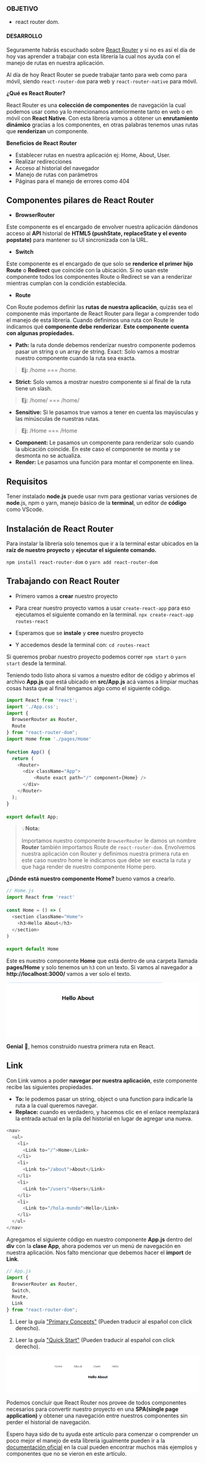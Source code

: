 ### OBJETIVO
- react router dom.

#### DESARROLLO

Seguramente habrás escuchado sobre [React Router](https://reactrouter.com) y si no es así el día de hoy vas aprender a trabajar con esta librería la cual nos ayuda con el manejo de rutas en nuestra aplicación.

Al día de hoy React Router se puede trabajar tanto para web como para móvil, siendo `react-router-dom` para web y `react-router-native` para móvil.

**¿Qué es React Router?**

React Router es una **colección de componentes** de navegación la cual podemos usar como ya lo mencionamos anteriormente tanto en web o en móvil con **React Native**. Con esta librería vamos a obtener un **enrutamiento dinámico** gracias a los componentes, en otras palabras tenemos unas rutas que **renderizan** un componente.

**Beneficios de React Router**

+ Establecer rutas en nuestra aplicación ej: Home, About, User.
+ Realizar redirecciones
+ Acceso al historial del navegador
+ Manejo de rutas con parámetros
+ Páginas para el manejo de errores como 404

## Componentes pilares de React Router

+ **BrowserRouter**

Este componente es el encargado de envolver nuestra aplicación dándonos acceso al **API** historial de **HTML5 (pushState, replaceState y el evento popstate)** para mantener su UI sincronizada con la URL.

+ **Switch**

Este componente es el encargado de que solo se **renderice el primer hijo Route** o **Redirect** que coincide con la ubicación. Si no usan este componente todos los componentes Route o Redirect se van a renderizar mientras cumplan con la condición establecida.

+ **Route**

Con Route podemos definir las **rutas de nuestra aplicación**, quizás sea el componente más importante de React Router para llegar a comprender todo el manejo de esta librería. Cuando definimos una ruta con Route le indicamos qué **componente debe renderizar**.
**Este componente cuenta con algunas propiedades.**

+ **Path:** la ruta donde debemos renderizar nuestro componente podemos pasar un string o un array de string.
Exact: Solo vamos a mostrar nuestro componente cuando la ruta sea exacta.
>**Ej:** /home === /home.
+ **Strict:** Solo vamos a mostrar nuestro componente si al final de la ruta tiene un slash.
>**Ej:** /home/ === /home/
+ **Sensitive:** Si le pasamos true vamos a tener en cuenta las mayúsculas y las minúsculas de nuestras rutas.
>**Ej:** /Home === /Home
+ **Component:** Le pasamos un componente para renderizar solo cuando la ubicación coincide. En este caso el componente se monta y se desmonta no se actualiza.
+ **Render:** Le pasamos una función para montar el componente en línea.

## Requisitos

Tener instalado **node.js** puede usar nvm para gestionar varias versiones de **node**.js, npm o yarn, manejo básico de la **terminal**, un editor de **código** como VScode.

## Instalación de React Router

Para instalar la librería solo tenemos que ir a la terminal estar ubicados en la **raíz de nuestro proyecto** y **ejecutar el siguiente comando.**

`npm install react-router-dom`
o
`yarn add react-router-dom`

## Trabajando con React Router

+ Primero vamos a **crear** nuestro proyecto

+ Para crear nuestro proyecto vamos a usar `create-react-app` para eso ejecutamos el siguiente comando en la terminal.
`npx create-react-app routes-react`

+ Esperamos que se **instale** y **cree** nuestro proyecto

+ Y accedemos desde la terminal con: `cd routes-react`

Si queremos probar nuestro proyecto podemos correr `npm start` o `yarn start` desde la terminal.

Teniendo todo listo ahora si vamos a nuestro editor de código y abrimos el archivo **App.js** que está ubicado en **src/App.js** acá vamos a limpiar muchas cosas hasta que al final tengamos algo como el siguiente código.

```js
import React from 'react';
import './App.css';
import {
  BrowserRouter as Router,
  Route
} from "react-router-dom";
import Home from './pages/Home'

function App() {
  return (
    <Router>
      <div className="App">
          <Route exact path="/" component={Home} />
      </div>
    </Router>
  );
}

export default App;
```

>💡**Nota:**
>
>Importamos nuestro componente `BrowserRouter` le damos un nombre **Router** también importamos Route de `react-router-dom`. Envolvemos nuestra aplicación con Router y definimos nuestra primera ruta en este caso nuestro home le indicamos que debe ser exacta la ruta y que haga render de nuestro componente Home pero.

**¿Dónde está nuestro componente Home?** bueno vamos a crearlo.

```js
// Home.js
import React from 'react'

const Home = () => (
  <section className="Home">
    <h3>Hello About</h3>
  </section>
)

export default Home
```

Este es nuestro componente **Home** que está dentro de una carpeta llamada **pages/Home** y solo tenemos un `h3` con un texto.
Si vamos al navegador a **http://localhost:3000/** vamos a ver solo el texto.

<img src="./img/1.png">

**Genial** 🎉, hemos construido nuestra primera ruta en React.

## Link

Con Link vamos a poder **navegar por nuestra aplicación**, este componente recibe las siguientes propiedades.

+ **To:** le podemos pasar un string, object o una function para indicarle la ruta a la cual queremos navegar.
+ **Replace:** cuando es verdadero, y hacemos clic en el enlace reemplazará la entrada actual en la pila del historial en lugar de agregar una nueva.

```js
<nav>
  <ul>
    <li>
      <Link to="/">Home</Link>
    </li>
	<li>
	  <Link to="/about">About</Link>
	</li>
	<li>
	  <Link to="/users">Users</Link>
	</li>
	<li>
	  <Link to="/hola-mundo">Hello</Link>
	</li>
  </ul>
</nav>
```

Agregamos el siguiente código en nuestro componente **App.js** dentro del **div** con la **clase App**, ahora podemos ver un menú de navegación en nuestra aplicación.
Nos falto mencionar que debemos hacer el **import** de **Link**.

```js
// App.js
import {
  BrowserRouter as Router,
  Switch,
  Route,
  Link
} from "react-router-dom";
```

1. Leer la guía ["Primary Concepts"](https://reactrouter.com/web/guides/primary-components) (Pueden traducir al español con click derecho).

2. Leer la guía ["Quick Start"](https://reactrouter.com/web/guides/quick-start) (Pueden traducir al español con click derecho).

<img src="./img/2.png">

Podemos concluir que React Router nos provee de todos componentes necesarios para convertir nuestro proyecto en una **SPA(single page application)**  y obtener una navegación entre nuestros componentes sin perder el historial de navegación.

Espero haya sido de tu ayuda este artículo para comenzar o comprender un poco mejor el manejo de esta librería igualmente pueden ir a la [documentación oficial](https://reactrouter.com/web/guides/quick-start) en la cual pueden encontrar muchos más ejemplos y componentes que no se vieron en este artículo.
